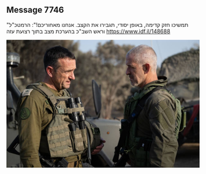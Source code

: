 ## Message 7746

"תמשיכו חזק קדימה, באופן יסודי, תגבירו את הקצב. אנחנו מאחוריכם!":
הרמטכ"ל וראש השב"כ בהערכת מצב בתוך רצועת עזה
https://www.idf.il/148688

![Photo](7746/7746_photo.jpg)
